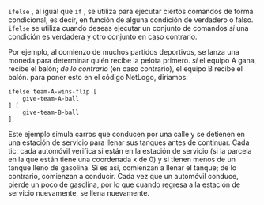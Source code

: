 ﻿`ifelse` , al igual que `if` , se utiliza para ejecutar ciertos comandos de forma condicional, es decir, en función de alguna condición de verdadero o falso. `ifelse` se utiliza cuando deseas ejecutar un conjunto de comandos *si* una condición es verdadera y otro conjunto en caso contrario.

Por ejemplo, al comienzo de muchos partidos deportivos, se lanza una moneda para determinar quién recibe la pelota primero. *si* el equipo A gana, recibe el balón; *de lo contrario* (en caso contrario), el equipo B recibe el balón. para poner esto en el código NetLogo, diríamos: 

```
ifelse team-A-wins-flip [
	give-team-A-ball
] [
	give-team-B-ball
]
```
 Este ejemplo simula carros que conducen por una calle y se detienen en una estación de servicio para llenar sus tanques antes de continuar. Cada tic, cada automóvil verifica si están en la estación de servicio (si la parcela en la que están tiene una coordenada x de 0) y si tienen menos de un tanque lleno de gasolina. Si es así, comienzan a llenar el tanque; de lo contrario, comienzan a conducir. Cada vez que un automóvil conduce, pierde un poco de gasolina, por lo que cuando regresa a la estación de servicio nuevamente, se llena nuevamente.